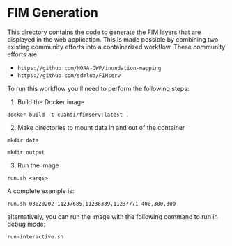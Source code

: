 # FIM Generation

This directory contains the code to generate the FIM layers
that are displayed in the web application. This is made possible
by combining two existing community efforts into a containerized
workflow. These community efforts are:

- `https://github.com/NOAA-OWP/inundation-mapping`
- `https://github.com/sdmlua/FIMserv`

To run this workflow you'll need to perform the following steps:

1. Build the Docker image

  `docker build -t cuahsi/fimserv:latest .`

2. Make directories to mount data in and out of the container

  `mkdir data`

  `mkdir output`

3. Run the image

  `run.sh <args>`

  A complete example is:

  `run.sh 03020202 11237685,11238339,11237771 400,300,300`

  alternatively, you can run the image with the following command to run in debug mode:

  `run-interactive.sh`

